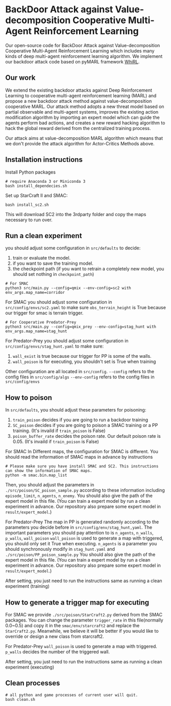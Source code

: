 # BackDoor Attack against Value-decomposition Cooperative Multi-Agent Reinforcement Learning
Our open-source code for BackDoor Attack against Value-decomposition Cooperative Multi-Agent Reinforcement Learning which includes many kinds of deep multi-agent reinforcement learning algorithm. 
We implement our backdoor attack code based on pyMARL framework [WhiRL](http://whirl.cs.ox.ac.uk). 

## Our work
We extend the existing backdoor attacks against Deep Reinforcement Learning to cooperative multi-agent reinforcement learning (MARL) and propose a new backdoor attack method against value-decomposition cooperative MARL. Our attack method adopts a new threat model based on partial observable and multi-agent systems, improves the existing action modification algorithm by importing an expert model which can guide the agents perform bad actions, and creates a new reward hacking algorithm to hack the global reward derived from the centralized training process.

Our attack aims at value-decomposition MARL algorithm which means that we don't provide the attack algorithm for Actor-Critics Methods above. 


## Installation instructions

Install Python packages
```shell
# require Anaconda 3 or Miniconda 3
bash install_dependecies.sh
```

Set up StarCraft II and SMAC:
```shell
bash install_sc2.sh
```

This will download SC2 into the 3rdparty folder and copy the maps necessary to run over.

## Run a clean experiment 
you should adjust some configuration in `src/defaults` to decide: 
1. train or evaluate the model.
2. if you want to save the training model. 
3. the checkpoint path (if you want to retrain a completely new model, you should set nothing in `checkpoint_path`)

```shell
# For SMAC
python3 src/main.py --config=qmix --env-config=sc2 with env_args.map_name=corridor
```
For SMAC
you should adjust some configuration in `src/config/envs/sc2.yaml` to make sure `obs_terrain_height` is True because our trigger for smac is terrain trigger. 

```shell
# For Cooperative Predator-Prey
python3 src/main.py --config=qmix_prey --env-config=stag_hunt with env_args.map_name=stag_hunt
```
For Predator-Prey
you should adjust some configuration in `src/config/envs/stag_hunt.yaml` to make sure:
1. `wall_exist` is true because our trigger for PP is some of the walls. 
2. `wall_poison` is for executing, you shouldn't set is True when training


Other configuration are all located in `src/config`.
`--config` refers to the config files in `src/config/algs`
`--env-config` refers to the config files in `src/config/envs`

## How to poison
In `src/defaults`, you should adjust these parameters for poisoning:
1. `train_poison` decides if you are going to run a backdoor training
2. `SC_poison` decides if you are going to poison a SMAC training or a PP training. (It's invaild if `train_poison` is False)
3. `poison_buffer_rate` decides the poison rate. Our default poison rate is 0.05.   (It's invaild if `train_poison` is False)

For SMAC
In Different maps, the configuration for SMAC is different. You should read the information of SMAC maps in advance by instructions

```shell
# Please make sure you have install SMAC and SC2. This instructions can show the information of SMAC maps. 
python -m smac.bin.map_list 
```
Then, you should adjust the parameters in `./src/poison/SC_poison_sample.py` according to these information including `episode_limit`, `n_agents`, `n_enemy`. 
You should also give the path of the expert model in this file. (You can train a expert model by run a clean experiment in advance. Our repository also prepare some expert model in `result/expert_model`.)

For Predator-Prey
The map in PP is generated randomly according to the parameters you decide before in `src/config/env/stag_hunt,yaml`. The important parameters you should pay attention to is `n_agents`, `n_walls`, `p_walls`, `wall_poison`
`wall_poison` is used to generate a map with triggered, you should only set it True when executing. 
`n_agents` is a parameter you should synchronously modify in `stag_hunt.yaml` and `./src/poison/PP_poison_sample.py`
You should also give the path of the expert model in this file. (You can train a expert model by run a clean experiment in advance. Our repository also prepare some expert model in `result/expert_model`.)

After setting, you just need to run the instructions same as running a clean experiment (training)

## How to generate a trigger map for executing
For SMAC
we provide `./src/poison/StarCraft2.py` derived from the SMAC packages. You can change the parameter `trigger_rate` in this file(normally 0.0~0.5) and copy it in the `smac/env/starcraft2` and replace the `StarCraft2.py`. 
Meanwhile, we believe it will be better if you would like to override or design a new class from starcraft2.

For Predator-Prey 
`wall_poison` is used to generate a map with triggered. `p_walls` decides the number of the triggered wall. 

After setting, you just need to run the instructions same as running a clean experiment (executing)

## Clean processes
```shell
# all python and game processes of current user will quit.
bash clean.sh
```


